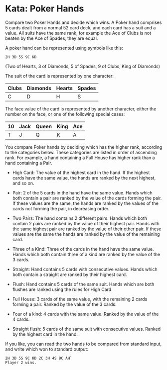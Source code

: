 # Kata: Poker Hands

Compare two Poker Hands and decide which wins. A Poker hand comprises 5 cards
dealt from a normal 52 card deck, and each card has a suit and a value. All
suits have the same rank, for example the Ace of Clubs is not beaten by the Ace
of Spades, they are equal.

A poker hand can be represented using symbols like this:

`2H 3D 5S 9C KD`

(Two of Hearts, 3 of Diamonds, 5 of Spades, 9 of Clubs, King of Diamonds)

The suit of the card is represented by one character:

| Clubs | Diamonds | Hearts | Spades |
| ----- | -------- | ------ | ------ |
| C     | D        | H      | S      |

The face value of the card is represented by another character, either the
number on the face, or one of the following special cases:

| 10  | Jack | Queen | King | Ace |
| --- | ---- | ----- | ---- | --- |
| T   | J    | Q     | K    | A   |

You compare Poker hands by deciding which has the higher rank, according to the
categories below. These categories are listed in order of ascending rank. For
example, a hand containing a Full House has higher rank than a hand containing
a Pair.

-   High Card: The value of the highest card in the hand. If the highest cards
    have the same value, the hands are ranked by the next highest, and so on.

-   Pair: 2 of the 5 cards in the hand have the same value. Hands which both
    contain a pair are ranked by the value of the cards forming the pair. If
    these values are the same, the hands are ranked by the values of the cards
    not forming the pair, in decreasing order.

-   Two Pairs: The hand contains 2 different pairs. Hands which both contain 2
    pairs are ranked by the value of their highest pair. Hands with the same
    highest pair are ranked by the value of their other pair. If these values
    are the same the hands are ranked by the value of the remaining card.

-   Three of a Kind: Three of the cards in the hand have the same value. Hands
    which both contain three of a kind are ranked by the value of the 3 cards.

-   Straight: Hand contains 5 cards with consecutive values. Hands which both
    contain a straight are ranked by their highest card.

-   Flush: Hand contains 5 cards of the same suit. Hands which are both flushes
    are ranked using the rules for High Card.

-   Full House: 3 cards of the same value, with the remaining 2 cards forming a
    pair. Ranked by the value of the 3 cards.

-   Four of a kind: 4 cards with the same value. Ranked by the value of the 4
    cards.

-   Straight flush: 5 cards of the same suit with consecutive values. Ranked by
    the highest card in the hand.

If you like, you can read the two hands to be compared from standard input, and
write which won to standard output:

```
2H 3D 5S 9C KD 2C 3H 4S 8C AH`
Player 2 wins.
```
